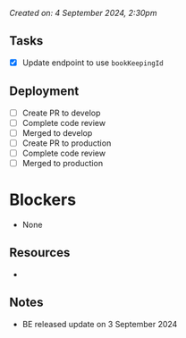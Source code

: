 *Created on: 4 September 2024, 2:30pm*
## Tasks
- [x] Update endpoint to use `bookKeepingId`
## Deployment
- [ ] Create PR to develop
- [ ] Complete code review
- [ ] Merged to develop
- [ ] Create PR to production
- [ ] Complete code review
- [ ] Merged to production
# Blockers
- None
## Resources
- 
## Notes
- BE released update on 3 September 2024
